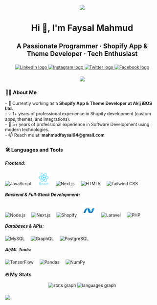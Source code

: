 <div align="center">
  <img height="150" src="https://tenor.com/PklS.gif" />
</div>

<h1 align="center">Hi 👋, I'm Faysal Mahmud</h1>
<h2 align="center">
  A Passionate Programmer · Shopify App & Theme Developer · Tech Enthusiast
</h2>

###

<div align="center">
  <a href="https://linkedin.com/in/faysalmahmud74" target="_blank">
    <img
      src="https://img.shields.io/static/v1?message=LinkedIn&logo=linkedin&label=&color=0077B5&logoColor=white&labelColor=&style=for-the-badge"
      height="25"
      alt="LinkedIn logo"
    />
  </a>
  <a href="https://www.instagram.com/faysalignity/" target="_blank">
    <img
      src="https://img.shields.io/static/v1?message=Instagram&logo=instagram&label=&color=E4405F&logoColor=white&labelColor=&style=for-the-badge"
      height="25"
      alt="Instagram logo"
    />
  </a>
  <a href="https://twitter.com/faysalignity" target="_blank">
    <img
      src="https://img.shields.io/static/v1?message=Twitter&logo=twitter&label=&color=1DA1F2&logoColor=white&labelColor=&style=for-the-badge"
      height="25"
      alt="Twitter logo"
    />
  </a>
  <a href="https://fb.com/faysalmahmud74" target="_blank">
    <img
      src="https://img.shields.io/static/v1?message=Facebook&logo=facebook&label=&color=1877F2&logoColor=white&labelColor=&style=for-the-badge"
      height="25"
      alt="Facebook logo"
    />
  </a>
</div>

###

<div align="center">
  <img
    src="https://visitor-badge.laobi.icu/badge?page_id=faysalmahmud74.faysalmahmud74"
  />
</div>

###

<h3 align="left">👨‍💻 About Me</h3>

<p align="left">
  - 🔭 Currently working as a <b>Shopify App & Theme Developer at Akij iBOS Ltd.</b><br/>
  - 💡 1+ years of professional experience in Shopify development (custom apps, themes, and integrations).<br/>
  - 🚀 5+ years of professional experience in Software Development using modern technologies.<br/>
  - 📫 Reach me at: <b>mahmudfaysal64@gmail.com</b>
</p>

###

<h3 align="left">🛠 Languages and Tools</h3>

<h5 align="left">Frontend:</h5>
<div align="left">
  <img src="https://cdn.jsdelivr.net/gh/devicons/devicon/icons/javascript/javascript-original.svg" height="40" alt="JavaScript" />
  <img width="12" />
  <img src="https://raw.githubusercontent.com/devicons/devicon/master/icons/react/react-original-wordmark.svg" height="40" alt="React" />
  <img width="12" />
  <img src="https://cdn.jsdelivr.net/gh/devicons/devicon/icons/nextjs/nextjs-original.svg" height="40" alt="Next.js" />
  <img width="12" />
  <img src="https://cdn.jsdelivr.net/gh/devicons/devicon/icons/html5/html5-original.svg" height="40" alt="HTML5" />
  <img width="12" />
  <img src="https://www.svgrepo.com/show/374118/tailwind.svg" height="40" alt="Tailwind CSS" />
</div>

<h5 align="left">Backend & Full-Stack Development:</h5>
<div align="left">
  <img src="https://cdn.jsdelivr.net/gh/devicons/devicon/icons/nodejs/nodejs-original.svg" height="40" alt="Node.js" />
  <img width="12" />
  <img src="https://cdn.jsdelivr.net/gh/devicons/devicon/icons/nextjs/nextjs-original.svg" height="40" alt="Next.js" />
  <img width="12" />
  <img src="https://cdn.shopify.com/static/shopify-favicon.png" height="40" alt="Shopify" />
  <img width="12" />
  <img src="https://raw.githubusercontent.com/devicons/devicon/master/icons/dot-net/dot-net-original.svg" height="40" alt="ASP.NET" />
  <img width="12" />
  <img src="https://cdn.worldvectorlogo.com/logos/laravel-2.svg" height="40" alt="Laravel" />
  <img width="12" />
  <img src="https://cdn.jsdelivr.net/gh/devicons/devicon/icons/php/php-original.svg" height="40" alt="PHP" />
</div>


<h5 align="left">Databases & APIs:</h5>
<div align="left">
  <img src="https://cdn.jsdelivr.net/gh/devicons/devicon/icons/mysql/mysql-original.svg" height="40" alt="MySQL" />
  <img width="12" />
  <img src="https://cdn.jsdelivr.net/gh/devicons/devicon/icons/graphql/graphql-plain.svg" height="40" alt="GraphQL" />
  <img width="12" />
  <img src="https://cdn.jsdelivr.net/gh/devicons/devicon/icons/postgresql/postgresql-original.svg" height="40" alt="PostgreSQL" />
</div>

<h5 align="left">AI/ML Tools:</h5>
<div align="left">
  <img src="https://cdn.jsdelivr.net/gh/devicons/devicon/icons/tensorflow/tensorflow-original.svg" height="40" alt="TensorFlow" />
  <img width="12" />
  <img src="https://cdn.jsdelivr.net/gh/devicons/devicon/icons/pandas/pandas-original.svg" height="40" alt="Pandas" />
  <img width="12" />
  <img src="https://cdn.jsdelivr.net/gh/devicons/devicon/icons/numpy/numpy-original.svg" height="40" alt="NumPy" />
</div>

###

<h3 align="left">🔥 My Stats</h3>

<div align="center">
  <img
    src="https://github-readme-stats.vercel.app/api?username=faysalmahmud74&show_icons=true&count_private=true&theme=dracula&hide_border=false"
    height="150"
    alt="stats graph"
  />
  <img
    src="https://github-readme-stats.vercel.app/api/top-langs?username=faysalmahmud74&layout=compact&langs_count=6&theme=dracula&hide_border=false"
    height="150"
    alt="languages graph"
  />
</div>

###

![](https://github-readme-streak-stats.herokuapp.com/?user=faysalmahmud74&theme=neon&hide_border=false)
</div>